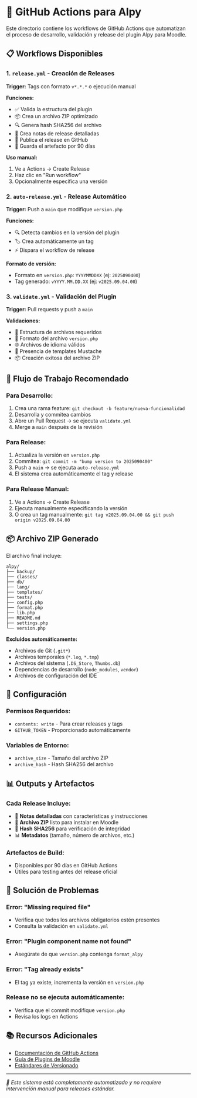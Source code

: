 # 🚀 GitHub Actions para Alpy

Este directorio contiene los workflows de GitHub Actions que automatizan el proceso de desarrollo, validación y release del plugin Alpy para Moodle.

## 📋 Workflows Disponibles

### 1. `release.yml` - Creación de Releases
**Trigger:** Tags con formato `v*.*.*` o ejecución manual

**Funciones:**
- ✅ Valida la estructura del plugin
- 📦 Crea un archivo ZIP optimizado
- 🔍 Genera hash SHA256 del archivo
- 📝 Crea notas de release detalladas
- 🚀 Publica el release en GitHub
- 💾 Guarda el artefacto por 90 días

**Uso manual:**
1. Ve a Actions → Create Release
2. Haz clic en "Run workflow"
3. Opcionalmente especifica una versión

### 2. `auto-release.yml` - Release Automático
**Trigger:** Push a `main` que modifique `version.php`

**Funciones:**
- 🔍 Detecta cambios en la versión del plugin
- 🏷️ Crea automáticamente un tag
- ⚡ Dispara el workflow de release

**Formato de versión:**
- Formato en `version.php`: `YYYYMMDDXX` (ej: `2025090400`)
- Tag generado: `vYYYY.MM.DD.XX` (ej: `v2025.09.04.00`)

### 3. `validate.yml` - Validación del Plugin
**Trigger:** Pull requests y push a `main`

**Validaciones:**
- 📁 Estructura de archivos requeridos
- 🔧 Formato del archivo `version.php`
- 🌐 Archivos de idioma válidos
- 🎨 Presencia de templates Mustache
- 📦 Creación exitosa del archivo ZIP

## 🔄 Flujo de Trabajo Recomendado

### Para Desarrollo:
1. Crea una rama feature: `git checkout -b feature/nueva-funcionalidad`
2. Desarrolla y commitea cambios
3. Abre un Pull Request → se ejecuta `validate.yml`
4. Merge a `main` después de la revisión

### Para Release:
1. Actualiza la versión en `version.php`
2. Commitea: `git commit -m "bump version to 2025090400"`
3. Push a `main` → se ejecuta `auto-release.yml`
4. El sistema crea automáticamente el tag y release

### Para Release Manual:
1. Ve a Actions → Create Release
2. Ejecuta manualmente especificando la versión
3. O crea un tag manualmente: `git tag v2025.09.04.00 && git push origin v2025.09.04.00`

## 📦 Archivo ZIP Generado

El archivo final incluye:
```
alpy/
├── backup/
├── classes/
├── db/
├── lang/
├── templates/
├── tests/
├── config.php
├── format.php
├── lib.php
├── README.md
├── settings.php
└── version.php
```

**Excluidos automáticamente:**
- Archivos de Git (`.git*`)
- Archivos temporales (`*.log`, `*.tmp`)
- Archivos del sistema (`.DS_Store`, `Thumbs.db`)
- Dependencias de desarrollo (`node_modules`, `vendor`)
- Archivos de configuración del IDE

## 🔧 Configuración

### Permisos Requeridos:
- `contents: write` - Para crear releases y tags
- `GITHUB_TOKEN` - Proporcionado automáticamente

### Variables de Entorno:
- `archive_size` - Tamaño del archivo ZIP
- `archive_hash` - Hash SHA256 del archivo

## 📊 Outputs y Artefactos

### Cada Release Incluye:
- 📄 **Notas detalladas** con características y instrucciones
- 🔗 **Archivo ZIP** listo para instalar en Moodle
- 🔑 **Hash SHA256** para verificación de integridad
- 📊 **Metadatos** (tamaño, número de archivos, etc.)

### Artefactos de Build:
- Disponibles por 90 días en GitHub Actions
- Útiles para testing antes del release oficial

## 🐛 Solución de Problemas

### Error: "Missing required file"
- Verifica que todos los archivos obligatorios estén presentes
- Consulta la validación en `validate.yml`

### Error: "Plugin component name not found"
- Asegúrate de que `version.php` contenga `format_alpy`

### Error: "Tag already exists"
- El tag ya existe, incrementa la versión en `version.php`

### Release no se ejecuta automáticamente:
- Verifica que el commit modifique `version.php`
- Revisa los logs en Actions

## 📚 Recursos Adicionales

- [Documentación de GitHub Actions](https://docs.github.com/en/actions)
- [Guía de Plugins de Moodle](https://docs.moodle.org/dev/Plugin_files)
- [Estándares de Versionado](https://semver.org/)

---
*🤖 Este sistema está completamente automatizado y no requiere intervención manual para releases estándar.*
